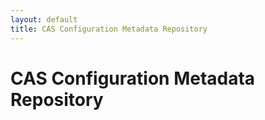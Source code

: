 ```yaml
---
layout: default
title: CAS Configuration Metadata Repository
---
```


# CAS Configuration Metadata Repository


